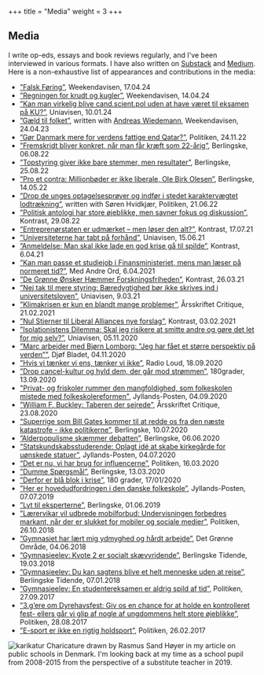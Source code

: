 +++
title = "Media"
weight = 3
+++

## Media
I write op-eds, essays and book reviews regularly, and I've been interviewed in various formats. I have also written on [Substack](https://marchvidkjaer.substack.com/) and [Medium](https://medium.com/@marcsabatierhvidkjaer). Here is a non-exhaustive list of appearances and contributions in the media:
* [”Falsk Føring”](https://www.weekendavisen.dk/2024-38/ideer/falsk-foering), Weekendavisen, 17.04.24
* [”Regningen for krudt og kugler”](https://www.weekendavisen.dk/ideer/regningen-for-krudt-og-kugler), Weekendavisen, 14.04.24
* [”Kan man virkelig blive cand.scient.pol uden at have været til eksamen på KU?”](https://uniavisen.dk/kan-man-virkelig-blive-cand-scient-pol-uden-at-have-vaeret-til-eksamen-paa-ku/), Uniavisen, 10.01.24
* [”Gæld til folket”](https://www.weekendavisen.dk/2023-16/ideer/gaeld-til-folket), written with [Andreas Wiedemann](https://www.abwiedemann.com/), Weekendavisen, 24.04.23
* [”Gør Danmark mere for verdens fattige end Qatar?”](https://politiken.dk/debat/debatindlaeg/art9092733/Studerende-G%C3%B8r-Danmark-mere-for-verdens-fattige-end-Qatar), Politiken, 24.11.22
* [”Fremskridt bliver konkret, når man får kræft som 22-årig”](https://www.berlingske.dk/kronikker/fremskridt-bliver-konkret-naar-man-faar-kraeft-som-22-aarig), Berlingske, 06.08.22
* [”Topstyring giver ikke bare stemmer, men resultater”](https://www.berlingske.dk/kommentarer/topstyring-giver-ikke-bare-stemmer-men-resultater), Berlingske, 25.08.22
* [”Pro et contra: Millionbøder er ikke liberale, Ole Birk Olesen”](https://www.berlingske.dk/kommentarer/pro-et-contra-millionboeder-er-ikke-liberale-ole-birk-olesen), Berlingske, 14.05.22
* [”Drop de unges optagelsesprøver og indfør i stedet karaktervægtet lodtrækning”](https://politiken.dk/debat/debatindlaeg/art8843280/Drop-de-unges-optagelsespr%C3%B8ver-og-indf%C3%B8r-i-stedet-karakterv%C3%A6gtet-lodtr%C3%A6kning), written with Søren Hvidkjær, Politiken, 21.06.22
* [”Politisk antologi har store øjeblikke, men savner fokus og diskussion”](https://kontrast.dk/sektioner/anmeldelse/artikel/politisk-antologi-har-store-ojeblikke-men-savner-fokus-og-diskussion), Kontrast, 29.08.22
* [”Entreprenørstaten er udmærket – men løser den alt?”](https://kontrast.dk/sektioner/anmeldelse/artikel/entreprenorstaten-er-udmarket-men-loser-den-alt), Kontrast, 17.07.21
* [”Universiteterne har tabt på forhånd”](https://uniavisen.dk/udflytning-universiteterne-har-tabt-paa-forhaand), Uniavisen, 15.06.21
* [”Anmeldelse: Man skal ikke lade en god krise gå til spilde”](https://kontrast.dk/sektioner/anmeldelse/artikel/anmeldelse-man-skal-ikke-lade-en-god-krise-ga-til-spilde), Kontrast, 6.04.21
* [”Kan man passe et studiejob i Finansministeriet, mens man læser på normeret tid?”](http://medandreord.dk/debat-kan-man-passe-et-studiejob-i-finansministeriet-mens-man-laeser-paa-normeret-tid), Med Andre Ord, 6.04.2021
* [”De Grønne Ønsker Hæmmer Forskningsfriheden”](https://kontrast.dk/sektioner/video/artikel/de-gronne-onsker-hemmer-forskningsfriheden), Kontrast, 26.03.21
* [”Nej tak til mere styring: Bæredygtighed bør ikke skrives ind i universitetsloven”](https://uniavisen.dk/baeredygtighed-boer-ikke-skrives-ind-i-universitetsloven), Uniavisen, 9.03.21
* [”Klimakrisen er kun en blandt mange problemer”](http://aarsskriftet-critique.dk/2021/02/marc-sabatier-klimakrise-antropocaen), Årsskriftet Critique, 21.02.2021
* [”Nul Stjerner til Liberal Alliances nye forslag”](https://kontrast.dk/sektioner/debat/artikel/nul-stjerner-til-liberal-alliances-nye-forslag), Kontrast, 03.02.2021
* [”Isolationistens Dilemma: Skal jeg risikere at smitte andre og gøre det let for mig selv?”](https://uniavisen.dk/isolationistens-dilemma-skal-jeg-risikere-at-smitte-andre-og-goere-det-let-for-mig-selv), Uniavisen, 05.11.2020
* [”Marc arbejder med Bjørn Lomborg: ”Jeg har fået et større perspektiv på verden””](https://www.djoefbladet.dk/artikler/2020/11/marc-arbejder-sammen-med-bj-oe-rn-lomborg-jeg-har-f-aa-et-et-st-oe-rre-perspektiv-p-aa--verden.aspx), Djøf Bladet, 04.11.2020
* [”Hvis vi tænker vi ens, tænker vi ikke”](https://radioloud.dk/podcast/18-09-20-hvis-vi-taenker-vi-ens-taenker-vi-ikke), Radio Loud, 18.09.2020
* [”Drop cancel-kultur og hyld dem, der går mod strømmen”](https://180grader.dk/sektioner/kommentarer/debat/artikel/drop-cancel-kultur-og-hyld-dem-der-gar-mod-strommen), 180grader, 13.09.2020
* ["Privat- og friskoler rummer den mangfoldighed, som folkeskolen mistede med folkeskolereformen"](https://jyllands-posten.dk/debat/breve/ECE12385685/privat-og-friskoler-rummer-den-mangfoldighed-som-folkeskolen-mistede-med-folkeskolereformen/), Jyllands-Posten, 04.09.2020
* [”William F. Buckley: Taberen der sejrede”](http://aarsskriftet-critique.dk/2020/08/william-f-buckley-taberen-der-sejrede), Årsskriftet Critique, 23.08.2020
* [“Superrige som Bill Gates kommer til at redde os fra den næste katastrofe - ikke politikerne”](https://www.berlingske.dk/kommentarer/superrige-som-bill-gates-kommer-til-at-redde-os-fra-den-naeste), Berlingske, 10.07.2020
* [”Alderpopulisme skæmmer debatten”](https://www.berlingske.dk/laesere/alderspopulisme-skaemmer-debatten), Berlingske, 06.06.2020
* [“Statskundskabsstuderende: Oplagt idé at skabe kirkegårde for uønskede statuer”](https://jyllands-posten.dk/debat/breve/ECE12249470/oplagt-ide-at-skabe-kirkegaarde-for-uoenskede-statuer/), Jyllands-Posten, 04.07.2020
* [“Det er nu, vi har brug for influencerne”](https://politiken.dk/debat/debatindlaeg/art7702904/Fra-min-isolation-oplever-jeg-at-unge-tager-for-let-p%C3%A5-situationen), Politiken, 16.03.2020
* [”Dumme Spørgsmål”](https://www.berlingske.dk/laesere/saadan-kan-hamstrerne-vise-samfundssind), Berlingske, 13.03.2020
* [”Derfor er blå blok i krise”](https://180grader.dk/sektioner/debat/debatindlaeg/artikel/derfor-er-bla-blok-i-krise-og-her-er-losningen?fbclid=IwAR1KnOu1RVum-DPnKnz8LXBacEPGy_jiqQo1tvHhld2i9CBdByOigaxDDJM), 180 grader, 17/01/2020
* [”Her er hovedudfordringen i den danske folkeskole”](https://jyllands-posten.dk/debat/breve/ECE11479116/Her-er-hovedudfordringen-i-den-danske-folkeskole/), Jyllands-Posten, 07.07.2019
* [”Lyt til eksperterne”](https://www.berlingske.dk/laesere/du-burde-undskylde-pia-kjaersgaard), Berlingske, 01.06.2019
* [”Lærervikar vil udbrede mobilforbud: Undervisningen forbedres markant, når der er slukket for mobiler og sociale medier”](https://politiken.dk/debat/debatindlaeg/art6793865/Undervisningen-forbedres-markant-n%C3%A5r-der-er-slukket-for-mobiler-og-sociale-medier), Politiken, 26.10.2018
* [”Gymnasiet har lært mig ydmyghed og hårdt arbejde”](https://sn.dk/Det-Groenne-Omraade/Marc-Sabatier-Hvidkjaer-Gymnasiet-har-laert-mig-ydmyghed-og-haardt-arbejde/artikel/1101329), Det Grønne Område, 04.06.2018
* [”Gymnasieelev: Kvote 2 er socialt skævvridende”](https://www.berlingske.dk/kommentatorer/gymnasieelev-kvote-2-er-socialt-skaevvridende), Berlingske Tidende, 19.03.2018
* [”Gymnasieelev: Du kan sagtens blive et helt menneske uden at rejse”](https://www.berlingske.dk/kommentatorer/gymnasieelev-du-kan-sagtens-blive-et-helt-menneske-uden-at-rejse), Berlingske Tidende, 07.01.2018
* [”Gymnasieelev: En studentereksamen er aldrig spild af tid”](https://politiken.dk/debat/debatindlaeg/art6134692/En-studentereksamen-er-aldrig-spild-af-tid), Politiken, 27.09.2017
* [”3.g’ere om Dyrehavsfest: Giv os en chance for at holde en kontrolleret fest- ellers går vi glip af nogle af ungdommens helt store øjeblikke”](https://politiken.dk/debat/debatindlaeg/art6084682/Giv-os-en-chance-for-at-holde-en-kontrolleret-fest-ellers-g%C3%A5r-vi-glip-af-nogle-af-ungdommens-helt-store-%C3%B8jeblikke), Politiken, 28.08.2017
* [”E-sport er ikke en rigtig holdsport”](https://politiken.dk/debat/debatindlaeg/art6075485/E-sport-er-ikke-en-rigtig-holdsport), Politiken, 26.02.2017

![karikatur](/images/karikatur.png)
Charicature drawn by Rasmus Sand Høyer in my article on public schools in Denmark. I'm looking back at my time as a school pupil from 2008-2015 from the perspective of a substitute teacher in 2019.